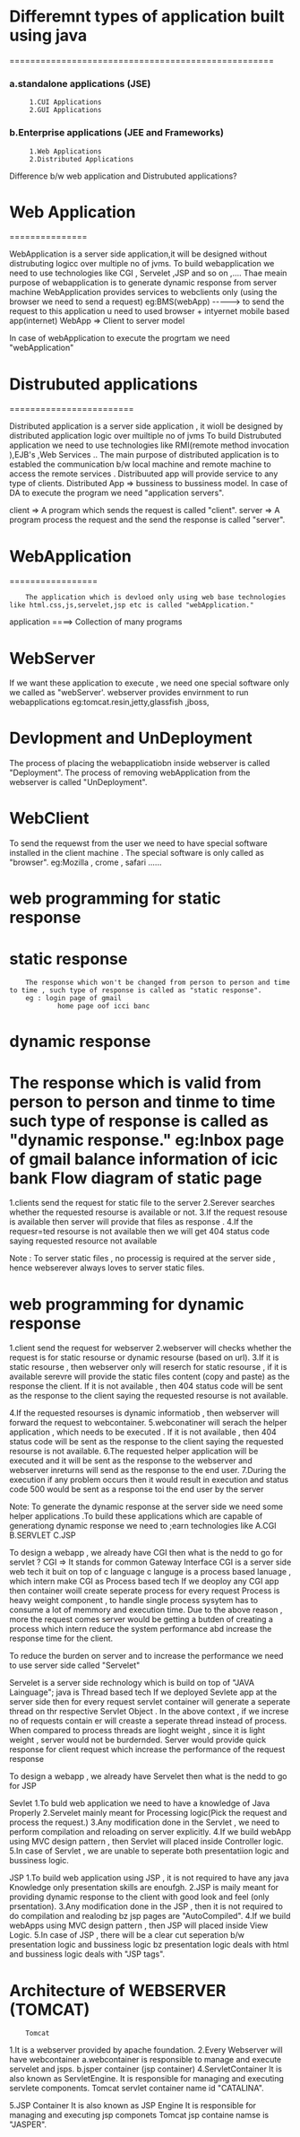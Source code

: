# Differemnt types of application built using java
===================================================
  ###  a.standalone applications (JSE)
         1.CUI Applications
         2.GUI Applications
 ###   b.Enterprise applications (JEE and Frameworks)
         1.Web Applications
         2.Distributed Applications
    
Difference b/w web application and Distrubuted applications?

# Web Application
===============

WebApplication is a server side application,it will be designed without distrubuting logicc over multiple no of jvms.
To build webapplication we need to use technologies like CGI , Servelet ,JSP and so on ,....
Thae meain purpose of webapplication is to generate dynamic response from server machine
WebApplication provides services to webclients only (using the browser we need to send a request)
        eg:BMS(webApp) -----> to send the request to this application u need to used browser + intyernet mobile based app(internet)
        WebApp => Client to server model

In case of webApplication to execute the progrtam we need "webApplication"

# Distrubuted applications
========================

Distributed application is a server side application , it wioll be designed by distributed application logic over muiltiple no of jvms 
To build Distrubuted application  we need to use technologies like RMI(remote method invocation ),EJB's ,Web Services ..
The main purpose of distributed application is to establed the communication b/w local machine and remote machine to access the remote services .
Distribuuted app will provide service to any type of clients.
        Distributed App => bussiness to bussiness model.
In case of DA to execute the program we need "application servers".

client => A program which sends the request is called "client".
server => A program process the request and the send the response is called "server".


# WebApplication
=================

        The application which is devloed only using web base technologies like html.css,js,servelet,jsp etc is called "webApplication."


application ====> Collection of many programs

WebServer
=========
If we want these application to execute , we need one special software only we called as "webServer'.
webserver provides envirnment to run webapplications
        eg:tomcat.resin,jetty,glassfish ,jboss,


Devlopment and UnDeployment
===========================
The process of placing the webapplicatiobn inside webserver is called "Deployment".
The process of removing webApplication from the webserver is called "UnDeployment".

WebClient
==========
To send the requewst from the user we need to have special software installed in the client machine .
The special software is only called as "browser".
eg:Mozilla , crome , safari ......

web programming for static response
===================================
static response 
===============
        The response which won't be changed from person to person and time to time , such type of response is called as "static response".
        eg : login page of gmail
                home page oof icci banc

dynamic response
=================
The response which is valid from person to person and tinme to time such type of response is called as "dynamic response."
        eg:Inbox page of gmail
           balance information of icic bank
Flow diagram of static page
=============================
1.clients send the request for static file to the server
2.Serever searches whether the requested resourse is available or not.
3.If the request resouse is available then server will provide that files as response .
4.If the requesr=ted resourse is not available then we will get 404 status code saying requested resource not available

Note : To server static files , no processig is required at the server side , hence webserever always loves to server static files.

web programming for dynamic response
===================================

1.client send the request for webserver
2.webserver will checks whether the request is for static resourse or dynamic resourse (based on url).
3.If it is static resourse , then webserver only will reserch for static resourse , if it is available serevre will provide the static files content (copy and paste) as the response the client.
If it is not available , then 404 status code will be sent as the response to the client saying the requested resourse is not available.

4.If the requested resourses is dynamic informatiob , then webserver will forward the request to webcontainer.
5.webconatiner will serach the helper application , which needs to be executed .
If it is not available , then 404 status code will be sent as the response to the client saying the requested resourse is not available.
6.The requested helper application will be executed and it will be sent as the response to the webserver and webserver inreturns will send as the response to the end user.
7.During the execution if any problem occurs then it would result in execution and status code 500 would be sent as a response toi the end user by the server

Note:
        To generate the dynamic response at the server side we need some helper applications .To build these applications which are capable of generationg dynamic response we need to ;earn technologies like 
        A.CGI
        B.SERVLET
        C.JSP

To design a webapp , we already have CGI then what is the nedd to go for servlet ?
CGI => It stands for common Gateway Interface 
CGI is a server side web tech it buit on top of c language c languge is a process based lanuage , which intern make CGI as Process based tech
If we deoploy any CGI app then container woill create seperate process for every request 
Process is heavy weight component , to handle single process sysytem has to consume a lot of memmory and execution time.
Due to the above reason , more the request comes server would be getting a butden of creating a process which intern reduce the system performance abd increase the response time for the client.

To reduce the burden on server and to increase the performance we need to use server side called "Servelet"

Servelet is a server side rechnology which is build on top of "JAVA Lainguage";
java is Thread based tech
If we deployed Sevlete app at the server side then for every request servlet container will generate a seperate thread on thr respective Servlet Object .
In the above context , if we increse no of requests contain er will creaste a seperate thread instead of process.
When compared to process threads are lioght weight , since it is light weight , server would not be burdernded.
Server would provide quick response for client request which increase the performance of the request response 

To design a webapp , we already have Servelet then what is the nedd to go for JSP 


Sevlet 
        1.To buld web application we need to have a knowledge of Java Properly
        2.Servelet mainly meant for Processing logic(Pick the request and process the request.)
        3.Any modification done in the Servlet , we need to perform compilation and reloading on server explicitly.
        4.If we build webApp using MVC design pattern , then Servlet will placed inside Controller logic.
        5.In case of Servlet , we are unable to seperate both presentatiion logic and bussiness logic.



JSP 
        1.To build web application using JSP , it is not required to have any java Knowledge only presentation skills are enoufgh.
        2.JSP is maily meant for providing dynamic response to the client with good look and feel (only prsentation).
        3.Any modification done in the JSP , then it is not required to do compilation and realoding bz jsp pages are "AutoCompiled".
        4.If we build webApps using MVC design pattern , then JSP will placed inside View Logic.
        5.In case of JSP , there will be a clear cut seperation b/w presentation logic and bussiness logic bz presentation logic deals with html and bussiness logic deals with "JSP tags".

Architecture of WEBSERVER (TOMCAT)
==================================

        Tomcat
1.It is a webserver provided by apache foundation.
2.Every Webserver will have webcontainer
        a.webcontainer  is responsible to manage and execute servelet and jsps.
        b.jsper container (jsp container)
4.ServletContainer 
        It is also known as ServletEngine.
        It is responsible for managing and executing servlete components.
        Tomcat servlet container name id "CATALINA".

5.JSP Container
        It is also known as JSP Engine
        It is responsible for managing and executing jsp componets
        Tomcat jsp containe namse is "JASPER".